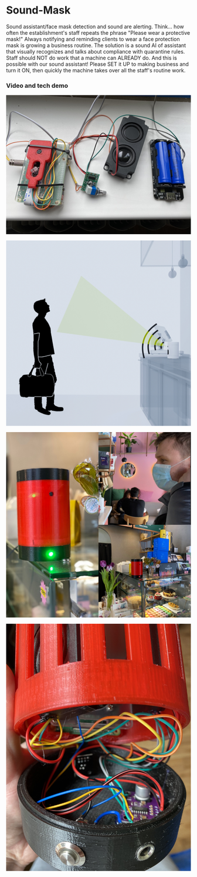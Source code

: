 # Sound-Mask
Sound assistant/face mask detection and sound are alerting.  Think… how often the establishment's staff repeats the phrase "Please wear a protective mask!"  Always notifying and reminding clients to wear a face protection mask is growing a business routine.  The solution is a sound AI of assistant that visually recognizes and talks about compliance with quarantine rules.  Staff should NOT do work that a machine can ALREADY do.  And this is possible with our sound assistant!  Please SET it UP to making business and turn it ON, then quickly the machine takes over all the staff's routine work.

### Video and tech demo

[![Youtube video](/images/Sound-Mask-00009.jpg)](https://youtu.be/g_8TsaBLEg0 "Youtube Video")

![images](/images/Sound-Mask-00001.JPG)

![images](/images/Sound-Mask-00005.JPG)

![images](/images/Sound-Mask-00011.JPG)